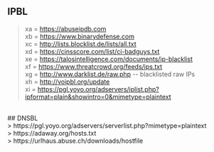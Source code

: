 ## IPBL<br>
> xa = https://abuseipdb.com<br>
> xb = https://www.binarydefense.com<br>
> xc = http://lists.blocklist.de/lists/all.txt<br>
> xd = https://cinsscore.com/list/ci-badguys.txt<br>
> xe = https://talosintelligence.com/documents/ip-blacklist<br>
> xf = https://www.threatcrowd.org/feeds/ips.txt<br>
> xg = http://www.darklist.de/raw.php -- blacklisted raw IPs<br>
> xh = http://voipbl.org/update<br>
> xi = https://pgl.yoyo.org/adservers/iplist.php?ipformat=plain&showintro=0&mimetype=plaintext<br>
<br>
## DNSBL<br>
> https://pgl.yoyo.org/adservers/serverlist.php?mimetype=plaintext<br>
> https://adaway.org/hosts.txt<br>
> https://urlhaus.abuse.ch/downloads/hostfile<br>
